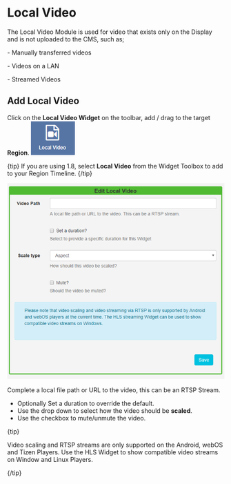 <!--toc=widgets-->

# Local Video

The Local Video Module is used for video that exists only on the Display and is not uploaded to the CMS, such as; 

\- Manually transferred videos

\- Videos on a LAN

\- Streamed Videos



## Add Local Video

Click on the **Local Video Widget** on the toolbar,  add / drag to the target **Region**.  ![Local Video Widget](img/v2_media_localvideo_widget.png)

{tip}
If you are using 1.8, select **Local Video** from the Widget Toolbox to add to your Region Timeline.
{/tip}

![Local Video Add](img/v2_media_localvideo.png)

Complete a local file path or URL to the video, this can be an RTSP Stream.

- Optionally Set a duration to override the default.
- Use the drop down to select how the video should be **scaled**.
- Use the checkbox to mute/unmute the video.

{tip}

Video scaling and RTSP streams are only supported on the Android, webOS and Tizen Players. Use the HLS Widget to show compatible video streams on Window and Linux Players.

{/tip}